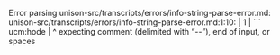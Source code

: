 Error parsing unison-src/transcripts/errors/info-string-parse-error.md: unison-src/transcripts/errors/info-string-parse-error.md:1:10:
  |
1 | ``` ucm:hode
  |          ^
expecting comment (delimited with “--”), end of input, or spaces
